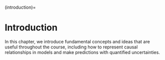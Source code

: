 (introduction)=
# Introduction

In this chapter, we introduce fundamental concepts and ideas that are useful throughout the course, including how to represent causal relationships in models and make predictions with quantified uncertainties.
